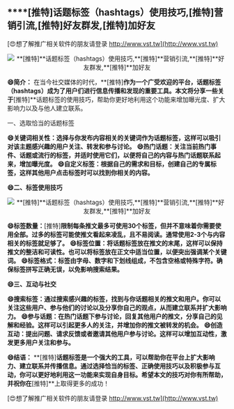## ****[推特]**话题标签（hashtags）使用技巧,**[推特]**营销引流,**[推特]**好友群发,**[推特]**加好友**

[😍想了解推广相关软件的朋友请登录 http://www.vst.tw](http://www.vst.tw)

 <center><img src="https://vst.tw/MP4/tuiguang/png/1.png" alt="**[推特]**话题标签（hashtags）使用技巧,**[推特]**营销引流,**[推特]**好友群发,**[推特]**加好友"></center>

**😄简介：**
在当今社交媒体的时代，**[推特]**作为一个广受欢迎的平台，话题标签（hashtags）成为了用户们进行信息传播和发现的重要工具。本文将分享一些关于**[推特]**话题标签的使用技巧，帮助你更好地利用这个功能来增加曝光度、扩大影响力以及与他人建立联系。

一、选取恰当的话题标签

**😄关键词相关性：选择与你发布内容相关的关键词作为话题标签，这样可以吸引对该主题感兴趣的用户关注、转发和参与讨论。**
**😄热门话题：关注当前热门事件、话题或流行的标签，并适时使用它们，以便将自己的内容与热门话题联系起来，增加曝光度。**
**😄自定义标签：根据自己的需求和目标，创建自己的专属标签，这样其他用户点击标签时可以找到你相关的内容。**

**😄二、标签使用技巧**

 <center><img src="https://vst.tw/MP4/tuiguang/png/6.png" alt="**[推特]**话题标签（hashtags）使用技巧,**[推特]**营销引流,**[推特]**好友群发,**[推特]**加好友"></center>

**😄标签数量：**[推特]**限制每条推文最多可使用30个标签，但并不意味着你需要使用全部。过多的标签可能使推文看起来凌乱，且不易阅读。通常使用2-3个与内容相关的标签就足够了。**
**😄标签位置：将话题标签放在推文的末尾，这样可以保持推文的整洁和可读性。也可以将标签放在正文中适当位置，以便突出强调某个关键词。**
**😄标签格式：标签由字母、数字和下划线组成，不包含空格或特殊字符。确保标签拼写正确无误，以免影响搜索结果。**

**😄三、互动与社交**

**😄搜索标签：通过搜索感兴趣的标签，找到与你话题相关的推文和用户。你可以关注这些用户、参与他们的讨论以及分享你自己的观点，从而建立联系并扩大影响力。**
**😄参与话题：在热门话题下参与讨论，回复其他用户的推文，分享自己的见解和经验。这样可以引起更多人的关注，并增加你的推文被转发的机会。**
**😄创造互动：提出问题、请求反馈或者邀请其他用户参与讨论。这样可以增加互动性，激发更多用户关注和参与。**

**😄结语：**
**[推特]**话题标签是一个强大的工具，可以帮助你在平台上扩大影响力、建立联系并传播信息。通过选择恰当的标签、正确使用技巧以及积极参与互动，你可以更好地利用这一功能来实现自身目标。希望本文的技巧对你有所帮助，并祝你在**[推特]**上取得更多的成功！

[😍想了解推广相关软件的朋友请登录 http://www.vst.tw](http://www.vst.tw)



